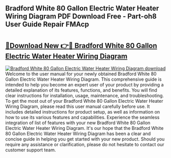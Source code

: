 ## Bradford White 80 Gallon Electric Water Heater Wiring Diagram PDF Download Free - Part-oh8 User Guide Repair FMAcp

# <h2><a href="http://dfnu4h.blite.top/?on=Bradford+White+80+Gallon+Electric+Water+Heater+Wiring+Diagram">🔗Download New 👉🔴 Bradford White 80 Gallon Electric Water Heater Wiring Diagram</a></h2>

[![Bradford White 80 Gallon Electric Water Heater Wiring Diagram download](https://i.imgur.com/lujVjoI.png)](http://dfnu4h.blite.top/?on=Bradford+White+80+Gallon+Electric+Water+Heater+Wiring+Diagram)
Welcome to the user manual for your newly obtained Bradford White 80 Gallon Electric Water Heater Wiring Diagram. This comprehensive guide is intended to help you become an expert user of your product by providing a detailed explanation of its features, functions, and benefits. You will find clear instructions for installation, usage, maintenance, and troubleshooting. To get the most out of your Bradford White 80 Gallon Electric Water Heater Wiring Diagram, please read this user manual carefully before use. It includes detailed instructions for product setup, as well as information on how to use its various features and capabilities. Experience the seamless integration of list of features with your new Bradford White 80 Gallon Electric Water Heater Wiring Diagram. It's our hope that the Bradford White 80 Gallon Electric Water Heater Wiring Diagram has been a clear and concise guide in helping you get started with your new product. Should you require any assistance or clarification, please do not hesitate to contact our customer support team.

